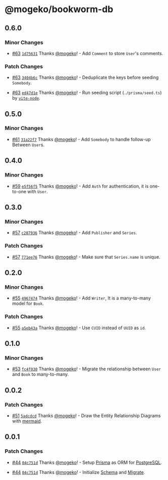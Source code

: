 # @mogeko/bookworm-db

## 0.6.0

### Minor Changes

- [#63](https://github.com/mogeko/bookworm/pull/63) [`1d75631`](https://github.com/mogeko/bookworm/commit/1d756310ba7b1178ab13b07fbf5047569c825c3a) Thanks [@mogeko](https://github.com/mogeko)! - Add `Comment` to store `User`'s comments.

### Patch Changes

- [#63](https://github.com/mogeko/bookworm/pull/63) [`3404b6c`](https://github.com/mogeko/bookworm/commit/3404b6c4919887340c7a2659fc8ca7431978653c) Thanks [@mogeko](https://github.com/mogeko)! - Deduplicate the keys before seeding `Somebody`.

- [#63](https://github.com/mogeko/bookworm/pull/63) [`ed47d1e`](https://github.com/mogeko/bookworm/commit/ed47d1e680131efe52659acbf57a541237588399) Thanks [@mogeko](https://github.com/mogeko)! - Run seeding script (`./prisma/seed.ts`) by [`vite-node`](https://www.npmjs.com/package/vite-node).

## 0.5.0

### Minor Changes

- [#61](https://github.com/mogeko/bookworm/pull/61) [`31a22f7`](https://github.com/mogeko/bookworm/commit/31a22f79525a4c88cce93bee31c276d6964bab78) Thanks [@mogeko](https://github.com/mogeko)! - Add `Somebody` to handle follow-up Between `User`s.

## 0.4.0

### Minor Changes

- [#59](https://github.com/mogeko/bookworm/pull/59) [`e5f56f5`](https://github.com/mogeko/bookworm/commit/e5f56f56f98c555c72e81e6c9450162d4eb01172) Thanks [@mogeko](https://github.com/mogeko)! - Add `Auth` for authentication, it is one-to-one with `User`.

## 0.3.0

### Minor Changes

- [#57](https://github.com/mogeko/bookworm/pull/57) [`c287936`](https://github.com/mogeko/bookworm/commit/c287936626402c958bc2aefef43196992e828884) Thanks [@mogeko](https://github.com/mogeko)! - Add `Publisher` and `Series`.

### Patch Changes

- [#57](https://github.com/mogeko/bookworm/pull/57) [`771ee76`](https://github.com/mogeko/bookworm/commit/771ee76900bd2d7494fd465ea9f86a908335e91d) Thanks [@mogeko](https://github.com/mogeko)! - Make sure that `Series.name` is unique.

## 0.2.0

### Minor Changes

- [#55](https://github.com/mogeko/bookworm/pull/55) [`4967474`](https://github.com/mogeko/bookworm/commit/49674740bd20673a3bcef2b106b42b121aeded82) Thanks [@mogeko](https://github.com/mogeko)! - Add `Writer`, It is a many-to-many model for `Book`.

### Patch Changes

- [#55](https://github.com/mogeko/bookworm/pull/55) [`a5eb43a`](https://github.com/mogeko/bookworm/commit/a5eb43a5c23cecdb0a304b838a32b144b43e5535) Thanks [@mogeko](https://github.com/mogeko)! - Use `CUID` instead of `UUID` as `id`.

## 0.1.0

### Minor Changes

- [#53](https://github.com/mogeko/bookworm/pull/53) [`fc4f030`](https://github.com/mogeko/bookworm/commit/fc4f030eb1fd550cfb38ee41e7c69e5032cf59b7) Thanks [@mogeko](https://github.com/mogeko)! - Migrate the relationship between `User` and `Book` to many-to-many.

## 0.0.2

### Patch Changes

- [#51](https://github.com/mogeko/bookworm/pull/51) [`5adcdcd`](https://github.com/mogeko/bookworm/commit/5adcdcda2481cf155e349c7c29d781da7f1dc179) Thanks [@mogeko](https://github.com/mogeko)! - Draw the Entity Relationship Diagrams with [mermaid](https://mermaid.js.org).

## 0.0.1

### Patch Changes

- [#44](https://github.com/mogeko/bookworm/pull/44) [`04c751d`](https://github.com/mogeko/bookworm/commit/04c751dbb5ab27a23b98d9b65da9995093a729d2) Thanks [@mogeko](https://github.com/mogeko)! - Setup [Prisma](https://www.prisma.io) as ORM for [PostgreSQL](https://www.postgresql.org).

- [#44](https://github.com/mogeko/bookworm/pull/44) [`04c751d`](https://github.com/mogeko/bookworm/commit/04c751dbb5ab27a23b98d9b65da9995093a729d2) Thanks [@mogeko](https://github.com/mogeko)! - Initialize [Schema](https://www.prisma.io/docs/concepts/components/prisma-schema) and [Migrate](https://www.prisma.io/docs/concepts/components/prisma-migrate).
